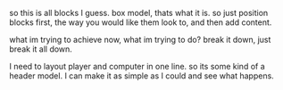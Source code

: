 so this is all blocks I guess.
box model, thats what it is.
so just position blocks first, the way you would like them look to, and then add content.

what im trying to achieve now, what im trying to do?
break it down, just break it all down.

I need to layout player and computer in one line.
so its some kind of a header model.
I can make it as simple as I could and see what happens.